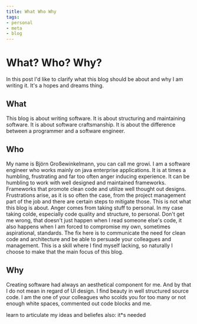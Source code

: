 ```yaml
---
title: What Who Why
tags:
- personal
- meta
- blog
---
```

# What? Who? Why?
In this post I'd like to clarify what this blog should be about and why I am writing it. It's a hopes and dreams thing.

## What
This blog is about writing software. It is about structuring and maintaining software. It is about software craftsmanship. It is about the difference between a programmer and a software engineer.

## Who 
My name is Björn Großewinkelmann, you can call me growi. I am a software engineer who works mainly on java enterprise applications. It is at times a humbling, frustrating and far too often anger inducing experience. 
It can be humbling to work with well designed and maintained frameworks. Frameworks that promote clean code and utilize well thought out designs.
Frustrations arise, as it is so often the case, from the project management part of the job and there are certain steps to mitigate those. This is not what this blog is about.
Anger comes from taking stuff to personal. In my case taking colde, especially code quality and structure, to personal. Don't get me wrong, that doesn't just happen when I read someone else's code, it also happens when I am forced to compromise my own, sometimes aspirational, standards. The fix here is to communicate the need for clean code and architecture and be able to persuade your colleagues and management. This is a skill where I find myself lacking, so naturally I choose to make that the main focus of this blog.

## Why

Creating software had always an aesthetical component for me. And by that I do not mean in regard of UI design. I find beauty in well structured source code. I am the one of your colleagues who scolds you for too many or not enough white spaces, commented out code blocks and me. 


learn to articulate my ideas and beliefes
also: it*s needed
<!--stackedit_data:
eyJoaXN0b3J5IjpbLTUyNzEyMjI3MywtOTQ0NDY3ODIzLDE0Mj
AwNTQyNDMsLTEwMTAyMjM0MSwxMDU1OTgxNTI0LDIwMDc2MTAw
ODYsLTMzNjA5ODc4NSwxOTgzODM1NDI1LC0yMDA5Mjk3MDM3LC
0xNTg0OTYxMTQ3LC00NDQ2OTk5MTQsMTQ4MTY4OTEwMywtNjEw
MzczNDc4LC0xMDk5ODQzOTIsLTU1MTI1MjAyMCwxOTYzNjUzMT
k0LDEyNTExNDE0NjcsMTEwMTQ0NTEzNCwtMTY4OTU4NDQ5Nywt
MTczNzcxMjc1MV19
-->